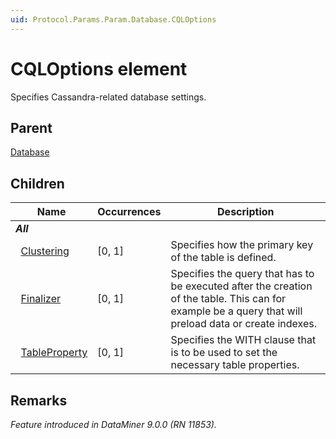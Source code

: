 ```yaml
---
uid: Protocol.Params.Param.Database.CQLOptions
---
```


# CQLOptions element

Specifies Cassandra-related database settings.

## Parent

[Database](xref:Protocol.Params.Param.Database)

## Children

|Name|Occurrences|Description|
|--- |--- |--- |
|***All***|||
|&nbsp;&nbsp;[Clustering](xref:Protocol.Params.Param.Database.CQLOptions.Clustering)|[0, 1]|Specifies how the primary key of the table is defined.|
|&nbsp;&nbsp;[Finalizer](xref:Protocol.Params.Param.Database.CQLOptions.Finalizer)|[0, 1]|Specifies the query that has to be executed after the creation of the table. This can for example be a query that will preload data or create indexes.|
|&nbsp;&nbsp;[TableProperty](xref:Protocol.Params.Param.Database.CQLOptions.TableProperty)|[0, 1]|Specifies the WITH clause that is to be used to set the necessary table properties.|

## Remarks

*Feature introduced in DataMiner 9.0.0 (RN 11853).*
